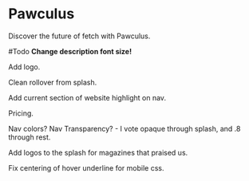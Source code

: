 # Pawculus
Discover the future of fetch with Pawculus.

#Todo
**Change description font size!**

Add logo.

Clean rollover from splash.

Add current section of website highlight on nav.

Pricing.

Nav colors? Nav Transparency? - I vote opaque through splash, and .8 through rest.

Add logos to the splash for magazines that praised us.

Fix centering of hover underline for mobile css.

